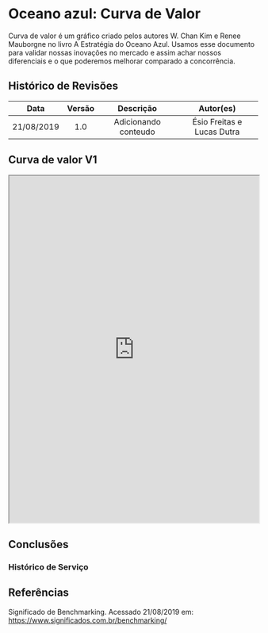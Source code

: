 # Oceano azul: Curva de Valor

Curva de valor é um gráfico criado pelos autores W. Chan Kim e Renee Mauborgne no livro A Estratégia do Oceano Azul. Usamos esse documento para validar nossas inovações no mercado e assim achar nossos diferenciais e o que poderemos melhorar comparado a concorrência.

## Histórico de Revisões

|    Data    | Versão |      Descrição       |           Autor(es)            |
| :--------: | :----: | :------------------: | :----------------------------: |
| 21/08/2019 |  1.0   | Adicionando conteudo |          Ésio Freitas e Lucas Dutra       |

## Curva de valor V1

<iframe src="https://docs.google.com/spreadsheets/d/e/2PACX-1vT2frGdeLZbE8LW40KdEN60FD-kbLF4kz-IsGn4AVv6bC0TmvRmiHGdhUb1JL6HLKh3a9BWshFhYyOp/pubhtml?widget=true&amp;headers=false" width="100%" height="700px"></iframe>


## Conclusões 

### Histórico de Serviço  


## Referências

Significado de Benchmarking. Acessado 21/08/2019 em: <https://www.significados.com.br/benchmarking/>